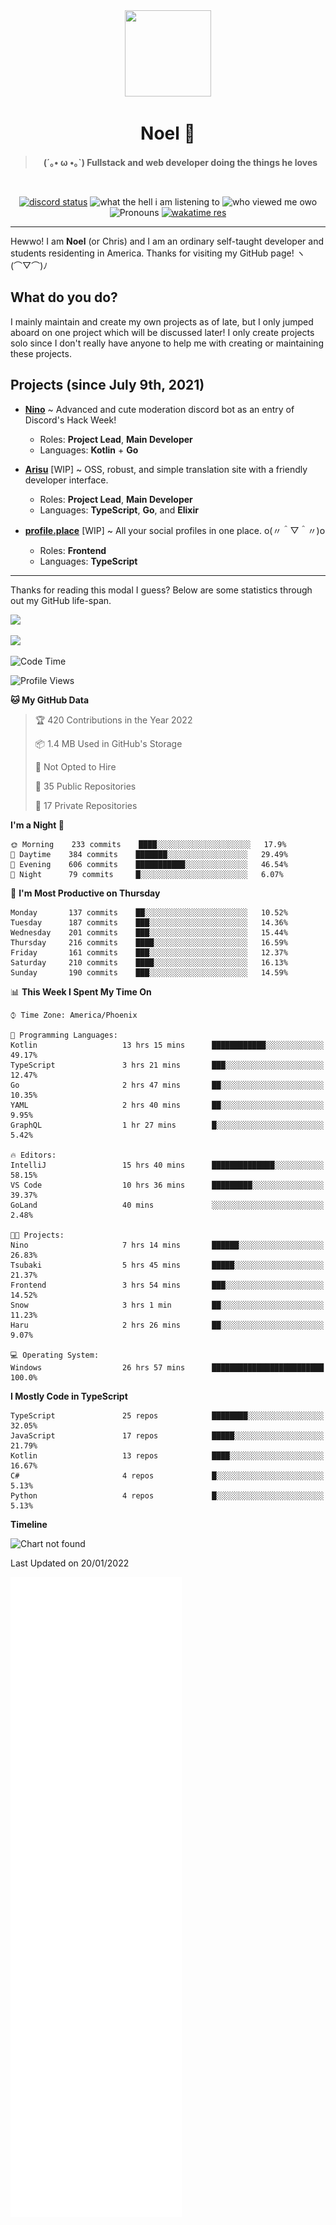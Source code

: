 <div align='center'>
  <div align='center'>
    <img
      src='https://cdn.floofy.dev/art/icons/icon_cinnamonserval.png'
      width='138'
      height='138'
    />
  </div>
  <h1>Noel 🐾</h1>
  <blockquote><strong>(´｡• ω •｡`) Fullstack and web developer doing the things he loves</strong></blockquote>

  <br />

  <a href='https://discord.com/users/280158289667555328' target='_blank'><img alt="discord status" src="https://dev.discordprofiles.me/badge/status/280158289667555328" /></a>
  <img alt="what the hell i am listening to" src="https://dev.discordprofiles.me/badge/spotify/280158289667555328" />
  <img alt="who viewed me owo" src="https://komarev.com/ghpvc/?username=auguwu" />
  <img alt='Pronouns' src='https://img.shields.io/endpoint?url=https://pronoundb.org/shields/6004d014406af11e4593a013' />
  <a href="https://wakatime.com/@auguwu" target='_blank'>
    <img alt='wakatime res' src='https://wakatime.com/badge/user/89736485-42ec-4c0f-a2f3-481db74514dc.svg' />
  </a>
</div>

<hr />

Hewwo! I am **Noel** (or Chris) and I am an ordinary self-taught developer and students residenting in America. Thanks for visiting my GitHub page! ヽ(⌒▽⌒)ﾉ

## What do you do?
I mainly maintain and create my own projects as of late, but I only jumped aboard on one project which will be discussed later! I only create projects
solo since I don't really have anyone to help me with creating or maintaining these projects.

## Projects (since July 9th, 2021)
- [**Nino**](https://nino.sh) ~ Advanced and cute moderation discord bot as an entry of Discord's Hack Week!
  - Roles: **Project Lead**, **Main Developer**
  - Languages: **Kotlin** + **Go**

- [**Arisu**](https://arisu.land) [WIP] ~ OSS, robust, and simple translation site with a friendly developer interface.
  - Roles: **Project Lead**, **Main Developer**
  - Languages: **TypeScript**, **Go**, and **Elixir**

- [**profile.place**](https://profile.place) [WIP] ~ All your social profiles in one place. o(〃＾▽＾〃)o
  - Roles: **Frontend**
  - Languages: **TypeScript**

---

Thanks for reading this modal I guess? Below are some statistics through out my GitHub life-span.

![](https://github-readme-stats.vercel.app/api?username=auguwu&count_private=true&show_icons=true&theme=gruvbox)

![](https://github-readme-stats.vercel.app/api/top-langs/?username=auguwu&layout=compact&theme=gruvbox)

<!--START_SECTION:waka-->
![Code Time](http://img.shields.io/badge/Code%20Time-2%2C650%20hrs%204%20mins-blue)

![Profile Views](http://img.shields.io/badge/Profile%20Views-4-blue)

**🐱 My GitHub Data** 

> 🏆 420 Contributions in the Year 2022
 > 
> 📦 1.4 MB Used in GitHub's Storage 
 > 
> 🚫 Not Opted to Hire
 > 
> 📜 35 Public Repositories 
 > 
> 🔑 17 Private Repositories  
 > 
**I'm a Night 🦉** 

```text
🌞 Morning    233 commits    ████░░░░░░░░░░░░░░░░░░░░░   17.9% 
🌆 Daytime    384 commits    ███████░░░░░░░░░░░░░░░░░░   29.49% 
🌃 Evening    606 commits    ███████████░░░░░░░░░░░░░░   46.54% 
🌙 Night      79 commits     █░░░░░░░░░░░░░░░░░░░░░░░░   6.07%

```
📅 **I'm Most Productive on Thursday** 

```text
Monday       137 commits    ██░░░░░░░░░░░░░░░░░░░░░░░   10.52% 
Tuesday      187 commits    ███░░░░░░░░░░░░░░░░░░░░░░   14.36% 
Wednesday    201 commits    ███░░░░░░░░░░░░░░░░░░░░░░   15.44% 
Thursday     216 commits    ████░░░░░░░░░░░░░░░░░░░░░   16.59% 
Friday       161 commits    ███░░░░░░░░░░░░░░░░░░░░░░   12.37% 
Saturday     210 commits    ████░░░░░░░░░░░░░░░░░░░░░   16.13% 
Sunday       190 commits    ███░░░░░░░░░░░░░░░░░░░░░░   14.59%

```


📊 **This Week I Spent My Time On** 

```text
⌚︎ Time Zone: America/Phoenix

💬 Programming Languages: 
Kotlin                   13 hrs 15 mins      ████████████░░░░░░░░░░░░░   49.17% 
TypeScript               3 hrs 21 mins       ███░░░░░░░░░░░░░░░░░░░░░░   12.47% 
Go                       2 hrs 47 mins       ██░░░░░░░░░░░░░░░░░░░░░░░   10.35% 
YAML                     2 hrs 40 mins       ██░░░░░░░░░░░░░░░░░░░░░░░   9.95% 
GraphQL                  1 hr 27 mins        █░░░░░░░░░░░░░░░░░░░░░░░░   5.42%

🔥 Editors: 
IntelliJ                 15 hrs 40 mins      ██████████████░░░░░░░░░░░   58.15% 
VS Code                  10 hrs 36 mins      █████████░░░░░░░░░░░░░░░░   39.37% 
GoLand                   40 mins             ░░░░░░░░░░░░░░░░░░░░░░░░░   2.48%

🐱‍💻 Projects: 
Nino                     7 hrs 14 mins       ██████░░░░░░░░░░░░░░░░░░░   26.83% 
Tsubaki                  5 hrs 45 mins       █████░░░░░░░░░░░░░░░░░░░░   21.37% 
Frontend                 3 hrs 54 mins       ███░░░░░░░░░░░░░░░░░░░░░░   14.52% 
Snow                     3 hrs 1 min         ██░░░░░░░░░░░░░░░░░░░░░░░   11.23% 
Haru                     2 hrs 26 mins       ██░░░░░░░░░░░░░░░░░░░░░░░   9.07%

💻 Operating System: 
Windows                  26 hrs 57 mins      █████████████████████████   100.0%

```

**I Mostly Code in TypeScript** 

```text
TypeScript               25 repos            ████████░░░░░░░░░░░░░░░░░   32.05% 
JavaScript               17 repos            █████░░░░░░░░░░░░░░░░░░░░   21.79% 
Kotlin                   13 repos            ████░░░░░░░░░░░░░░░░░░░░░   16.67% 
C#                       4 repos             █░░░░░░░░░░░░░░░░░░░░░░░░   5.13% 
Python                   4 repos             █░░░░░░░░░░░░░░░░░░░░░░░░   5.13%

```


**Timeline**

![Chart not found](https://raw.githubusercontent.com/auguwu/auguwu/master/charts/bar_graph.png) 


 Last Updated on 20/01/2022
<!--END_SECTION:waka-->

![](./github-metrics.svg)
